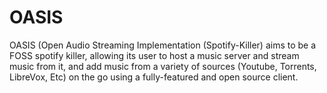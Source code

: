 # OASIS
OASIS (Open Audio Streaming Implementation (Spotify-Killer) aims to be a FOSS spotify killer, allowing its user to host a music server and stream music from it, and add music from a variety of sources (Youtube, Torrents, LibreVox, Etc) on the go using a fully-featured and open source client.
